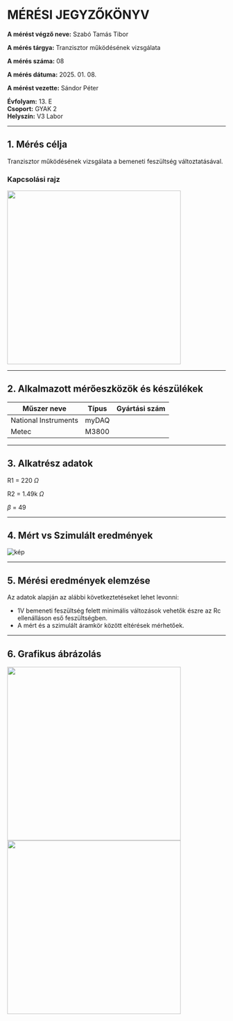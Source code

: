 
# MÉRÉSI JEGYZŐKÖNYV

**A mérést végző neve:** Szabó Tamás Tibor

**A mérés tárgya:** Tranzisztor működésének vizsgálata

**A mérés száma:** 08

**A mérés dátuma:** 2025. 01. 08.

**A mérést vezette:** Sándor Péter  

**Évfolyam:** 13. E  
**Csoport:** GYAK 2  
**Helyszín:** V3 Labor 

---

## 1. Mérés célja

Tranzisztor működésének vizsgálata a bemeneti feszültség változtatásával.

### Kapcsolási rajz

<a href="https://www.falstad.com/circuit/circuitjs.html?ctz=CQAgjCAMB0l3BWcMBMcUHYMGZIA4UA2ATmIxAUgoqoQFMBaMMAKABcRC88RsuQMaXvyoQYhMMWx4JZQpCIYk4wZAQAWMOrwIlEwthDriIACZ0AZgEMArgBs2LMIRQChKBITdVsCV6-NrezYGOzpTcCgomEhWACdvEA8vVXB5KJQ0FgSuHj4eXS98qK1iSBYAJUTnKlTmVyoqdVpoqGgEFgBzROl1RPVtaMqKDCL+DT7ixqMW6ZgOgAcBPD6a5b7k3laweF2WAHd1tNqhNfLDjBWkz0TN8qA" > <img src="https://github.com/user-attachments/assets/137284e3-26ce-4690-b80b-5c29a034da14" width="400"> </a>


---

## 2. Alkalmazott mérőeszközök és készülékek

| Műszer neve          | Típus | Gyártási szám |
| ---------------------| ------| ------------- |
| National Instruments | myDAQ |  |
| Metec                | M3800 |  |

---

## 3. Alkatrész adatok
  R1 = 220 $\Omega$
  
  R2 = 1.49k $\Omega$
  
  $\beta$ = 49

---

## 4. Mért vs Szimulált eredmények

![kép](https://github.com/user-attachments/assets/5e0c4535-5b42-442f-ac60-3664032db094)

---

## 5. Mérési eredmények elemzése

Az adatok alapján az alábbi következtetéseket lehet levonni:

- 1V bemeneti feszültség felett minimális változások vehetők észre az Rc ellenálláson eső feszültségben.
- A mért és a szimulált áramkör között eltérések mérhetőek.

---
## 6. Grafikus ábrázolás

<div class="display: flex; width="100%";>
  <img width="400" src="https://github.com/user-attachments/assets/13058652-e215-4463-a178-a84da0aee112">
  <img width="400" src="https://github.com/user-attachments/assets/d9ac57fd-2010-4258-ac09-48676c55e1b5">
</div>


